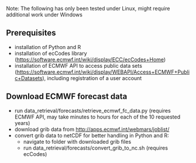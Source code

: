 Note: The following has only been tested under Linux, might require additional work under Windows

## Prerequisites
- installation of Python and R
- installation of ecCodes library (https://software.ecmwf.int/wiki/display/ECC/ecCodes+Home)
- installation of ECMWF API to access public data sets (https://software.ecmwf.int/wiki/display/WEBAPI/Access+ECMWF+Public+Datasets), including registration of a user account

## Download ECMWF forecast data
- run data_retrieval/forecasts/retrieve_ecmwf_fc_data.py (requires ECMWF API, may take minutes to hours for each of the 10 requested years)
- download grib data from http://apps.ecmwf.int/webmars/joblist/
- convert grib data to netCDF for better handling in Python and R:
    - navigate to folder with downloaded grib files
    - run data_retrieval/forecasts/convert_grib_to_nc.sh (requires ecCodes)